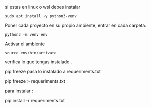 si estas en linux o wsl debes instalar

    sudo apt install -y python3-venv

Poner cada proyecto en su propio ambiente, entrar en cada carpeta.

    python3 -m venv env

Activar el ambiente

    source env/bin/activate

verifica lo que tengas instalado .

pip freeze 
pasa lo instalado a requeriments.txt

pip freeze >  requeriments.txt

para instalar :

pip install -r requeriments.txt

